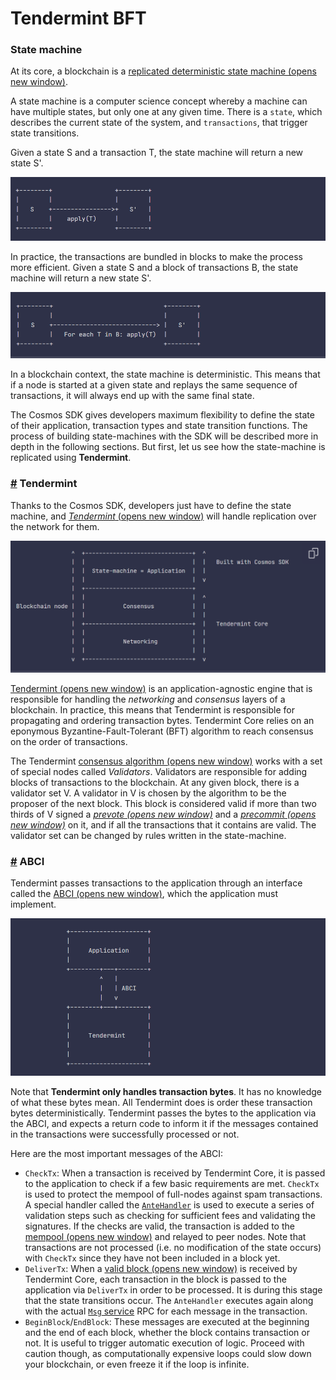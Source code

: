 # Tendermint BFT



### State machine

At its core, a blockchain is a [replicated deterministic state machine (opens new window)](https://en.wikipedia.org/wiki/State\_machine\_replication).

A state machine is a computer science concept whereby a machine can have multiple states, but only one at any given time. There is a `state`, which describes the current state of the system, and `transactions`, that trigger state transitions.

Given a state S and a transaction T, the state machine will return a new state S'.

![​ Cosmos SDK Tendermint Documentation](<../.gitbook/assets/image (17).png>)

In practice, the transactions are bundled in blocks to make the process more efficient. Given a state S and a block of transactions B, the state machine will return a new state S'.

![​ Cosmos SDK Tendermint Documentation](<../.gitbook/assets/image (11).png>)

In a blockchain context, the state machine is deterministic. This means that if a node is started at a given state and replays the same sequence of transactions, it will always end up with the same final state.

The Cosmos SDK gives developers maximum flexibility to define the state of their application, transaction types and state transition functions. The process of building state-machines with the SDK will be described more in depth in the following sections. But first, let us see how the state-machine is replicated using **Tendermint**.

### [#](https://docs.cosmos.network/v0.44/intro/sdk-app-architecture.html#tendermint) Tendermint <a href="#tendermint" id="tendermint"></a>

Thanks to the Cosmos SDK, developers just have to define the state machine, and [_Tendermint_ (opens new window)](https://tendermint.com/docs/introduction/what-is-tendermint.html) will handle replication over the network for them.

![Cosmos SDK Tendermint Documentation](<../.gitbook/assets/image (15).png>)

[Tendermint (opens new window)](https://docs.tendermint.com/v0.34/introduction/what-is-tendermint.html) is an application-agnostic engine that is responsible for handling the _networking_ and _consensus_ layers of a blockchain. In practice, this means that Tendermint is responsible for propagating and ordering transaction bytes. Tendermint Core relies on an eponymous Byzantine-Fault-Tolerant (BFT) algorithm to reach consensus on the order of transactions.

The Tendermint [consensus algorithm (opens new window)](https://docs.tendermint.com/v0.34/introduction/what-is-tendermint.html#consensus-overview) works with a set of special nodes called _Validators_. Validators are responsible for adding blocks of transactions to the blockchain. At any given block, there is a validator set V. A validator in V is chosen by the algorithm to be the proposer of the next block. This block is considered valid if more than two thirds of V signed a [_prevote (opens new window)_](https://docs.tendermint.com/v0.34/spec/consensus/consensus.html#prevote-step-height-h-round-r) and a [_precommit (opens new window)_](https://docs.tendermint.com/v0.34/spec/consensus/consensus.html#precommit-step-height-h-round-r) on it, and if all the transactions that it contains are valid. The validator set can be changed by rules written in the state-machine.

### [#](https://docs.cosmos.network/v0.44/intro/sdk-app-architecture.html#abci) ABCI <a href="#abci" id="abci"></a>

Tendermint passes transactions to the application through an interface called the [ABCI (opens new window)](https://docs.tendermint.com/v0.34/spec/abci/), which the application must implement.

![Cosmos SDK Tendermint Documentation](<../.gitbook/assets/image (13).png>)

Note that **Tendermint only handles transaction bytes**. It has no knowledge of what these bytes mean. All Tendermint does is order these transaction bytes deterministically. Tendermint passes the bytes to the application via the ABCI, and expects a return code to inform it if the messages contained in the transactions were successfully processed or not.

Here are the most important messages of the ABCI:

* `CheckTx`: When a transaction is received by Tendermint Core, it is passed to the application to check if a few basic requirements are met. `CheckTx` is used to protect the mempool of full-nodes against spam transactions. A special handler called the [`AnteHandler`](https://docs.cosmos.network/v0.44/basics/gas-fees.html#antehandler) is used to execute a series of validation steps such as checking for sufficient fees and validating the signatures. If the checks are valid, the transaction is added to the [mempool (opens new window)](https://docs.tendermint.com/v0.34/tendermint-core/mempool.html#mempool) and relayed to peer nodes. Note that transactions are not processed (i.e. no modification of the state occurs) with `CheckTx` since they have not been included in a block yet.
* `DeliverTx`: When a [valid block (opens new window)](https://docs.tendermint.com/v0.34/spec/blockchain/blockchain.html#validation) is received by Tendermint Core, each transaction in the block is passed to the application via `DeliverTx` in order to be processed. It is during this stage that the state transitions occur. The `AnteHandler` executes again along with the actual [`Msg` service](https://docs.cosmos.network/v0.44/building-modules/msg-services.html) RPC for each message in the transaction.
* `BeginBlock`/`EndBlock`: These messages are executed at the beginning and the end of each block, whether the block contains transaction or not. It is useful to trigger automatic execution of logic. Proceed with caution though, as computationally expensive loops could slow down your blockchain, or even freeze it if the loop is infinite.
